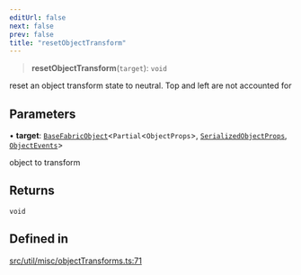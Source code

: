 ```yaml
---
editUrl: false
next: false
prev: false
title: "resetObjectTransform"
---
```


> **resetObjectTransform**(`target`): `void`

reset an object transform state to neutral. Top and left are not accounted for

## Parameters

• **target**: [`BaseFabricObject`](/api/classes/basefabricobject/)\<`Partial`\<`ObjectProps`\>, [`SerializedObjectProps`](/api/interfaces/serializedobjectprops/), [`ObjectEvents`](/api/interfaces/objectevents/)\>

object to transform

## Returns

`void`

## Defined in

[src/util/misc/objectTransforms.ts:71](https://github.com/fabricjs/fabric.js/blob/v6.0.0-rc4/src/util/misc/objectTransforms.ts#L71)
